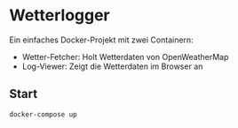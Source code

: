 # Wetterlogger

Ein einfaches Docker-Projekt mit zwei Containern:

- Wetter-Fetcher: Holt Wetterdaten von OpenWeatherMap
- Log-Viewer: Zeigt die Wetterdaten im Browser an

## Start

```bash
docker-compose up
